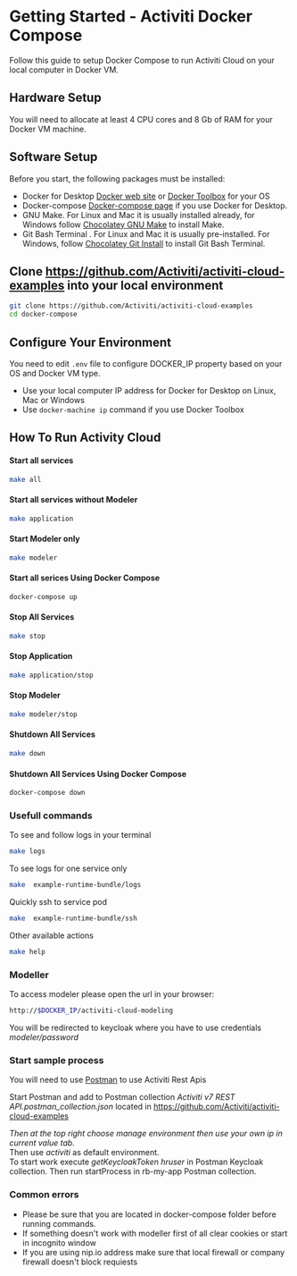 # Getting Started - Activiti Docker Compose

Follow this guide to setup Docker Compose to run Activiti Cloud on your local computer in Docker VM. 

## Hardware Setup

You will need to allocate at least 4 CPU cores and 8 Gb of RAM for your Docker VM machine. 

## Software Setup

Before you start, the following packages must be installed:

  * Docker for Desktop [Docker web site](https://www.docker.com/) or [Docker Toolbox](https://github.com/docker/toolbox/releases) for your OS 
  * Docker-compose [Docker-compose page](https://docs.docker.com/compose/install/) if you use Docker for Desktop. 
  * GNU Make. For Linux and Mac it is usually installed already, for Windows follow [Chocolatey GNU Make](https://chocolatey.org/packages/make) to install Make.
  * Git Bash Terminal . For Linux and Maс it is usually pre-installed. For Windows, follow [Chocolatey Git Install](https://chocolatey.org/packages/git.install) to install Git Bash Terminal.

## Clone https://github.com/Activiti/activiti-cloud-examples into your local environment

```sh
git clone https://github.com/Activiti/activiti-cloud-examples
cd docker-compose
```

## Configure Your Environment

You need to edit `.env` file to configure DOCKER_IP property based on your OS and Docker VM type. 

* Use your local computer IP address for Docker for Desktop on Linux, Mac or Windows
* Use `docker-machine ip` command if you use Docker Toolbox 

## How To Run Activity Cloud 

#### Start all services 

```sh
make all
```

#### Start all services without Modeler 

```sh
make application 
```

#### Start Modeler only

```sh
make modeler
```

#### Start all serices Using Docker Compose

```sh
docker-compose up
```

#### Stop All Services

```sh
make stop
```


#### Stop Application

```sh
make application/stop
```

#### Stop Modeler

```sh
make modeler/stop
```

#### Shutdown All Services

```sh
make down
```
#### Shutdown All Services Using Docker Compose
```sh
docker-compose down
```

### Usefull commands

To see and follow logs in your terminal

```sh
make logs 
```

To see logs for one service only

```sh
make  example-runtime-bundle/logs
```
Quickly ssh to service pod

```sh
make  example-runtime-bundle/ssh
```

Other available actions

```sh
make help
```

### Modeller 

To access modeler please open the url in your browser:

```sh
http://$DOCKER_IP/activiti-cloud-modeling
```

You will be redirected to keycloak where you have to use credentials *modeler/password* 

### Start sample process 

You will need to use [Postman](https://www.getpostman.com/downloads/) to use Activiti Rest Apis

Start Postman and add to Postman collection _Activiti v7 REST API.postman_collection.json_ located in https://github.com/Activiti/activiti-cloud-examples <br>

*Then at the top right choose manage environment then use your own ip in _current value_ tab.* <br> 
Then use _activiti_ as default environment. <br>
To start work execute _getKeycloakToken hruser_ in Postman Keycloak collection. Then run startProcess in rb-my-app Postman collection. 

### Common errors
* Please be sure that you are located in docker-compose folder before running commands.
* If something doesn't work with modeller first of all clear cookies or start in incognito window
* If you are using nip.io address make sure that local firewall or company firewall doesn't block requiests

